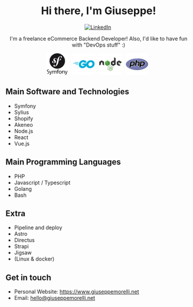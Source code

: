 <p>
  <h1 align="center">Hi there, I'm Giuseppe!</h1>
</p>
<p align="center">
<a href="https://www.linkedin.com/in/giuseppemorelli/"><img src="https://img.shields.io/badge/Linkedin-me?style=for-the-badge&color=0e76a8&logo=linkedin" alt="LinkedIn" /></a>&nbsp;
</p>

<p align="center">
I'm a freelance eCommerce Backend Developer!  
Also, I'd like to have fun with "DevOps stuff" :)
</p>

<div align="center">
  <img src="https://github.com/devicons/devicon/blob/master/icons/symfony/symfony-original-wordmark.svg" title="Symfony" alt="Symfony" width="60" height="60"/> &nbsp;
  <img src="https://github.com/devicons/devicon/blob/master/icons/go/go-original-wordmark.svg" title="Symfony" alt="Golang" width="60" height="60"/> &nbsp;
  <img src="https://github.com/devicons/devicon/blob/master/icons/nodejs/nodejs-original-wordmark.svg" title="Symfony" alt="Golang" width="60" height="60"/> &nbsp;
  <img src="https://github.com/devicons/devicon/blob/master/icons/php/php-original.svg" title="PHP" alt="PHP" width="60" height="60"/> &nbsp;
</div>

## Main Software and Technologies
- Symfony
- Sylius
- Shopify
- Akeneo
- Node.js
- React
- Vue.js

## Main Programming Languages
- PHP
- Javascript / Typescript
- Golang
- Bash

## Extra

- Pipeline and deploy
- Astro
- Directus
- Strapi
- Jigsaw
- (Linux & docker)

## Get in touch

- Personal Website: https://www.giuseppemorelli.net
- Email: hello@giuseppemorelli.net
